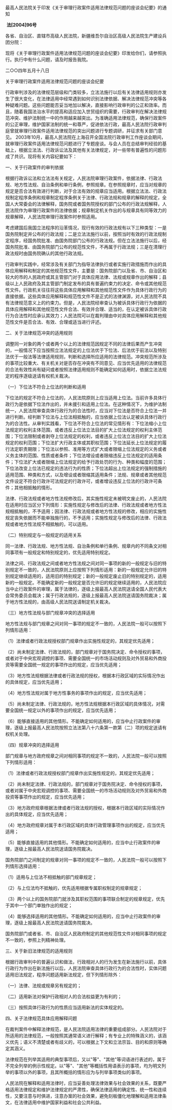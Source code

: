 最高人民法院关于印发《关于审理行政案件适用法律规范问题的座谈会纪要》的通知

​           **法\[2004\]96号**

各省、自治区、直辖市高级人民法院，新疆维吾尔自治区高级人民法院生产建设兵团分院：

现将《关于审理行政案件适用法律规范问题的座谈会纪要》印发给你们，请参照执行。执行中有什么问题，请及时报告我院。

二○○四年五月十八日

关于审理行政案件适用法律规范问题的座谈会纪要

行政审判涉及的法律规范层级和门类较多，立法法施行以后有关法律适用规则亦发生了很大变化，在法律适用中经常遇到如何识别法律依据、解决法律规范冲突等各种疑难问题。这些问题能否妥当地加以解决，直接影响行政审判的公正和效率。而且，随着我国法治水平的提高和适应加入世贸组织的需要，行政审判在解决法律规范冲突、维护法制统一中的作用越来越突出。为准确适用法律规范，确保行政案件的公正审理，维护国家法制的统一和尊严，促进依法行政，最高人民法院行政审判庭曾就审理行政案件适用法律规范的突出问题进行专题调研，并征求有关部门意见。 2003年10月，最高人民法院在上海召开全国法院行政审判工作座谈会期间，就审理行政案件适用法律规范问题进行了专题座谈。与会人员在总结审判经验的基础上，根据立法法、行政诉讼法及其他有关法律规定，对一些带有普遍性的问题形成了共识。现将有关内容纪要如下：

一、关于行政案件的审判依据

根据行政诉讼法和立法法有关规定，人民法院审理行政案件，依据法律、行政法规、地方性法规、自治条例和单行条例，参照规章。在参照规章时，应当对规章的规定是否合法有效进行判断，对于合法有效的规章应当适用。根据立法法、行政法规制定程序条例和规章制定程序条例关于法律、行政法规和规章的解释的规定，全国人大常委会的法律解释，国务院或者国务院授权的部门公布的行政法规解释，人民法院作为审理行政案件的法律依据；规章制定机关作出的与规章具有同等效力的规章解释，人民法院审理行政案件时参照适用。

考虑建国后我国立法程序的沿革情况，现行有效的行政法规有以下三种类型：一是国务院制定并公布的行政法规；二是立法法施行以前，按照当时有效的行政法规制定程序，经国务院批准、由国务院部门公布的行政法规。但在立法法施行以后，经国务院批准、由国务院部门公布的规范性文件，不再属于行政法规；三是在清理行政法规时由国务院确认的其他行政法规。

行政审判实践中，经常涉及有关部门为指导法律执行或者实施行政措施而作出的具体应用解释和制定的其他规范性文件，主要是：国务院部门以及省、市、自治区和较大的市的人民政府或其主管部门对于具体应用法律、法规或规章作出的解释；县级以上人民政府及其主管部门制定发布的具有普遍约束力的决定、命令或其他规范性文件。行政机关往往将这些具体应用解释和其他规范性文件作为具体行政行为的直接依据。这些具体应用解释和规范性文件不是正式的法律渊源，对人民法院不具有法律规范意义上的约束力。但是，人民法院经审查认为被诉具体行政行为依据的具体应用解释和其他规范性文件合法、有效并合理、适当的，在认定被诉具体行政行为合法性时应承认其效力；人民法院可以在裁判理由中对具体应用解释和其他规范性文件是否合法、有效、合理或适当进行评述。

二、关于法律规范冲突的适用规则

调整同一对象的两个或者两个以上的法律规范因规定不同的法律后果而产生冲突的，一般情况下应当按照立法法规定的上位法优于下位法、后法优于前法以及特别法优于一般法等法律适用规则，判断和选择所应适用的法律规范。冲突规范所涉及的事项比较重大、有关机关对是否存在冲突有不同意见、应当优先适用的法律规范的合法有效性尚有疑问或者按照法律适用规则不能确定如何适用时，依据立法法规定的程序逐级送请有权机关裁决。

（一）下位法不符合上位法的判断和适用

下位法的规定不符合上位法的，人民法院原则上应当适用上位法。当前许多具体行政行为是依据下位法作出的，并未援引和适用上位法。在这种情况下，为维护法制统一，人民法院审查具体行政行为的合法性时，应当对下位法是否符合上位法一并进行判断。经判断下位法与上位法相抵触的，应当依据上位法认定被诉具体行政行为的合法性。从审判实践看，下位法不符合上位法的常见情形有：下位法缩小上位法规定的权利主体范围，或者违反上位法立法目的扩大上位法规定的权利主体范围；下位法限制或者剥夺上位法规定的权利，或者违反上位法立法目的扩大上位法规定的权利范围；下位法扩大行政主体或其职权范围；下位法延长上位法规定的履行法定职责期限；下位法以参照、准用等方式扩大或者限缩上位法规定的义务或者义务主体的范围、性质或者条件；下位法增设或者限缩违反上位法规定的适用条件；下位法扩大或者限缩上位法规定的给予行政处罚的行为、种类和幅度的范围；下位法改变上位法已规定的违法行为的性质；下位法超出上位法规定的强制措施的适用范围、种类和方式，以及增设或者限缩其适用条件；法规、规章或者其他规范文件设定不符合行政许可法规定的行政许可，或者增设违反上位法的行政许可条件；其他相抵触的情形。

法律、行政法规或者地方性法规修改后，其实施性规定未被明文废止的，人民法院在适用时应当区分下列情形：实施性规定与修改后的法律、行政法规或者地方性法规相抵触的，不予适用；因法律、行政法规或者地方性法规的修改，相应的实施性规定丧失依据而不能单独施行的，不予适用；实施性规定与修改后的法律、行政法规或者地方性法规不相抵触的，可以适用。

（二）特别规定与一般规定的适用关系

同一法律、行政法规、地方性法规、自治条例和单行条例、规章内的不同条文对相同事项有一般规定和特别规定的，优先适用特别规定。

法律之间、行政法规之间或者地方性法规之间对同一事项的新的一般规定与旧的特别规定不一致的，人民法院原则上应按照下列情形适用：新的一般规定允许旧的特别规定继续适用的，适用旧的特别规定；新的一般规定废止旧的特别规定的，适用新的一般规定。不能确定新的一般规定是否允许旧的规定继续适用的，人民法院应当中止行政案件的审理，属于法律的，逐级上报最高人民法院送请全国人民代表大会常务委员会裁决；属于行政法规的，逐级上报最高人民法院送请国务院裁决；属于地方性法规的，由高级人民法院送请制定机关裁决。

（三）地方性法规与部门规章冲突的选择适用

地方性法规与部门规章之间对同一事项的规定不一致的，人民法院一般可以按照下列情形适用：

（1）法律或者行政法规授权部门规章作出实施性规定的，其规定优先适用；

（2）尚未制定法律、行政法规的，部门规章对于国务院决定、命令授权的事项，或者对于中央宏观调控的事项、需要全国统一的市场活动规则及对外贸易和外商投资等需要全国统一规定的事项作出的规定，应当优先适用；

（3）地方性法规根据法律或者行政法规的授权，根据本行政区域的实际情况作出的具体规定，应当优先适用；

（4）地方性法规对属于地方性事务的事项作出的规定，应当优先适用；

（5）尚未制定法律、行政法规的，地方性法规根据本行政区域的具体情况，对需要全国统一规定以外的事项作出的规定，应当优先适用；

（6）能够直接适用的其他情形。不能确定如何适用的，应当中止行政案件的审理，逐级上报最高人民法院按照立法法第八十六条第一款第（二）项的规定送请有权机关处理。

（四）规章冲突的选择适用

部门规章与地方政府规章之间对相同事项的规定不一致的，人民法院一般可以按照下列情形适用：

（1）法律或者行政法规授权部门规章作出实施性规定的，其规定优先适用；

（2）尚未制定法律、行政法规的，部门规章对于国务院决定、命令授权的事项，或者对属于中央宏观调控的事项、需要全国统一的市场活动规则及对外贸易和外商投资等事项作出的规定，应当优先适用；

（3）地方政府规章根据法律或者行政法规的授权，根据本行政区域的实际情况作出的具体规定，应当优先适用；

（4）地方政府规章对属于本行政区域的具体行政管理事项作出的规定，应当优先适用；

（5）能够直接适用的其他情形。不能确定如何适用的，应当中止行政案件的审理，逐级上报最高人民法院送请国务院裁决。

国务院部门之间制定的规章对同一事项的规定不一致的，人民法院一般可以按照下列情形选择适用：

（1）适用与上位法不相抵触的部门规章规定；

（2）与上位法均不抵触的，优先适用根据专属职权制定的规章规定；

（3）两个以上的国务院部门就涉及其职权范围的事项联合制定的规章规定，优先于其中一个部门单独作出的规定；

（4）能够选择适用的其他情形。不能确定如何适用的，应当中止行政案件的审理，逐级上报最高人民法院送请国务院裁决。

国务院部门或者省、市、自治区人民政府制定的其他规范性文件对相同事项的规定不一致的，参照上列精神处理。

三、关于新旧法律规范的适用规则

根据行政审判中的普遍认识和做法，行政相对人的行为发生在新法施行以前，具体行政行为作出在新法施行以后，人民法院审查具体行政行为的合法性时，实体问题适用旧法规定，程序问题适用新法规定，但下列情形除外：

（一）法律、法规或规章另有规定的；

（二）适用新法对保护行政相对人的合法权益更为有利的；

（三）按照具体行政行为的性质应当适用新法的实体规定的。

四、关子法律规范具体应用解释问题

在裁判案件中解释法律规范，是人民法院适用法律的重要组成部分。人民法院对于所适用的法律规范，一般按照其通常语义进行解释；有专业上的特殊涵义的，该涵义优先；语义不清楚或者有歧义的，可以根据上下文和立法宗旨、目的和原则等确定其涵义。

法律规范在列举其适用的典型事项后，又以"等"、"其他"等词语进行表述的，属于不完全列举的例示性规定。以"等"、"其他"等概括性用语表示的事项，均为明文列举的事项以外的事项，且其所概括的情形应为与列举事项类似的事项。

人民法院在解释和适用法律时，应当妥善处理法律效果与社会效果的关系，既要严格适用法律规定和维护法律规定的严肃性，确保法律适用的确定性、统一性和连续性，又要注意与时俱进，注意办案的社会效果，避免刻板僵化地理解和适用法律条文，在法律适用中维护国家利益和社会公共利益。
